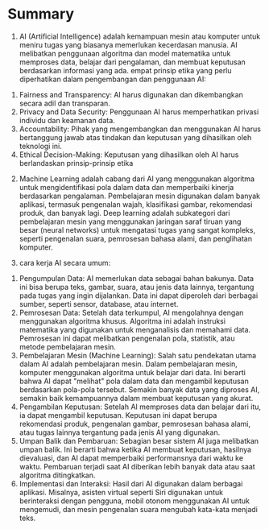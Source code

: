 # Summary

1) AI (Artificial Intelligence) adalah  kemampuan mesin atau komputer untuk meniru tugas yang biasanya memerlukan kecerdasan manusia. AI melibatkan penggunaan algoritma dan model matematika untuk memproses data, belajar dari pengalaman, dan membuat keputusan berdasarkan informasi yang ada. empat prinsip etika yang perlu diperhatikan dalam pengembangan dan penggunaan AI:
1. Fairness and Transparency: AI harus digunakan dan dikembangkan secara adil dan transparan.
2. Privacy and Data Security: Penggunaan AI harus memperhatikan privasi individu dan keamanan data.
3. Accountability: Pihak yang mengembangkan dan menggunakan AI harus bertanggung jawab atas tindakan dan keputusan yang dihasilkan oleh teknologi ini.
4. Ethical Decision-Making: Keputusan yang dihasilkan oleh AI harus berlandaskan prinsip-prinsip etika

2) Machine Learning adalah cabang dari AI yang menggunakan algoritma untuk mengidentifikasi pola dalam data dan memperbaiki kinerja berdasarkan pengalaman. Pembelajaran mesin digunakan dalam banyak aplikasi, termasuk pengenalan wajah, klasifikasi gambar, rekomendasi produk, dan banyak lagi. Deep learning adalah subkategori dari pembelajaran mesin yang menggunakan jaringan saraf tiruan yang besar (neural networks) untuk mengatasi tugas yang sangat kompleks, seperti pengenalan suara, pemrosesan bahasa alami, dan penglihatan komputer.

3) cara kerja AI secara umum:
1. Pengumpulan Data: AI memerlukan data sebagai bahan bakunya. Data ini bisa berupa teks, gambar, suara, atau jenis data lainnya, tergantung pada tugas yang ingin dijalankan. Data ini dapat diperoleh dari berbagai sumber, seperti sensor, database, atau internet.
2. Pemrosesan Data: Setelah data terkumpul, AI mengolahnya dengan menggunakan algoritma khusus. Algoritma ini adalah instruksi matematika yang digunakan untuk menganalisis dan memahami data. Pemrosesan ini dapat melibatkan pengenalan pola, statistik, atau metode pembelajaran mesin.
3. Pembelajaran Mesin (Machine Learning): Salah satu pendekatan utama dalam AI adalah pembelajaran mesin. Dalam pembelajaran mesin, komputer menggunakan algoritma untuk belajar dari data. Ini berarti bahwa AI dapat "melihat" pola dalam data dan mengambil keputusan berdasarkan pola-pola tersebut. Semakin banyak data yang diproses AI, semakin baik kemampuannya dalam membuat keputusan yang akurat.
4. Pengambilan Keputusan: Setelah AI memproses data dan belajar dari itu, ia dapat mengambil keputusan. Keputusan ini dapat berupa rekomendasi produk, pengenalan gambar, pemrosesan bahasa alami, atau tugas lainnya tergantung pada jenis AI yang digunakan.
5. Umpan Balik dan Pembaruan: Sebagian besar sistem AI juga melibatkan umpan balik. Ini berarti bahwa ketika AI membuat keputusan, hasilnya dievaluasi, dan AI dapat memperbaiki performansnya dari waktu ke waktu. Pembaruan terjadi saat AI diberikan lebih banyak data atau saat algoritma ditingkatkan.
6. Implementasi dan Interaksi: Hasil dari AI digunakan dalam berbagai aplikasi. Misalnya, asisten virtual seperti Siri digunakan untuk berinteraksi dengan pengguna, mobil otonom menggunakan AI untuk mengemudi, dan mesin pengenalan suara mengubah kata-kata menjadi teks.